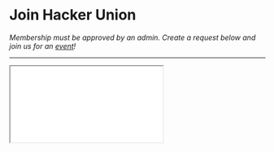 # Join Hacker Union

*Membership must be approved by an admin. Create a request below and join us for an [event](/)!*

----

<iframe src='/home/server/sandbox/apply.cgi'></iframe>

